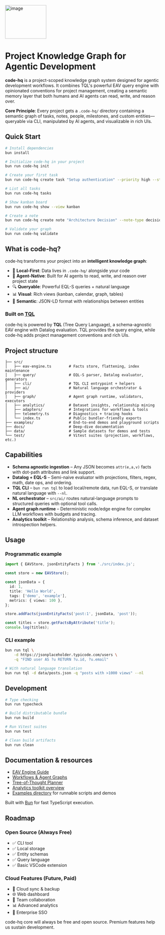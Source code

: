 <img width="134" height="109" alt="image" src="https://github.com/user-attachments/assets/89b21f5a-8fa5-41b1-86e5-95ad5d059a69" />

# Project Knowledge Graph for Agentic Development

**code-hq** is a project-scoped knowledge graph system designed for agentic development workflows. It combines TQL's powerful EAV query engine with opinionated conventions for project management, creating a semantic memory layer that both humans and AI agents can read, write, and reason over.

**Core Principle**: Every project gets a `.code-hq/` directory containing a semantic graph of tasks, notes, people, milestones, and custom entities—queryable via CLI, manipulated by AI agents, and visualizable in rich UIs.

## Quick Start

```bash
# Install dependencies
bun install

# Initialize code-hq in your project
bun run code-hq init

# Create your first task
bun run code-hq create task "Setup authentication" --priority high --status in-progress

# List all tasks
bun run code-hq tasks

# Show kanban board
bun run code-hq show --view kanban

# Create a note
bun run code-hq create note "Architecture Decision" --note-type decision --content "Using PostgreSQL"

# Validate your graph
bun run code-hq validate
```

## What is code-hq?

code-hq transforms your project into an **intelligent knowledge graph**:

- 📁 **Local-First**: Data lives in `.code-hq/` alongside your code
- 🧠 **Agent-Native**: Built for AI agents to read, write, and reason over project state
- 🔍 **Queryable**: Powerful EQL-S queries + natural language
- 📊 **Visual**: Rich views (kanban, calendar, graph, tables)
- 🔗 **Semantic**: JSON-LD format with relationships between entities

### Built on [TQL](https://github.com/trentbrew/TQL)

code-hq is powered by **TQL** (Tree Query Language), a schema-agnostic EAV engine with Datalog evaluation. TQL provides the query engine, while code-hq adds project management conventions and rich UIs.

## Project structure

```
├── src/
│   ├── eav-engine.ts        # Facts store, flattening, index maintenance
│   ├── query/               # EQL-S parser, Datalog evaluator, generators
│   ├── cli/                 # TQL CLI entrypoint + helpers
│   ├── ai/                  # Natural language orchestrator & providers
│   ├── graph/               # Agent graph runtime, validators, executors
│   ├── analytics/           # Dataset insights, relationship mining
│   ├── adapters/            # Integrations for workflows & tools
│   ├── telemetry.ts         # Diagnostics + tracing hooks
│   └── index.ts             # Public bundler-friendly exports
├── examples/                # End-to-end demos and playground scripts
├── docs/                    # Deep-dive documentation
├── data/                    # Sample datasets for demos and tests
└── test/                    # Vitest suites (projection, workflows, etc.)
```

## Capabilities

- **Schema agnostic ingestion** – Any JSON becomes `attr(e,a,v)` facts with dot-path attributes and link support.
- **Datalog + EQL-S** – Semi-naive evaluator with projections, filters, regex, math, date ops, and ordering.
- **TQL CLI** – `bun run tql` to load local/remote data, run EQL-S, or translate natural language with `--nl`.
- **NL orchestrator** – `src/ai/` routes natural-language prompts to structured queries with optional tool calls.
- **Agent graph runtime** – Deterministic node/edge engine for complex LLM workflows with budgets and tracing.
- **Analytics toolkit** – Relationship analysis, schema inference, and dataset introspection helpers.

## Usage

### Programmatic example

```typescript
import { EAVStore, jsonEntityFacts } from './src/index.js';

const store = new EAVStore();

const jsonData = {
  id: 1,
  title: 'Hello World',
  tags: ['demo', 'example'],
  metrics: { views: 100 },
};

store.addFacts(jsonEntityFacts('post:1', jsonData, 'post'));

const titles = store.getFactsByAttribute('title');
console.log(titles);
```

### CLI example

```bash
bun run tql \
	-d https://jsonplaceholder.typicode.com/users \
	-q "FIND user AS ?u RETURN ?u.id, ?u.email"

# With natural language translation
bun run tql -d data/posts.json -q "posts with >1000 views" --nl
```

## Development

```bash
# Type checking
bun run typecheck

# Build distributable bundle
bun run build

# Run Vitest suites
bun run test

# Clean build artifacts
bun run clean
```

## Documentation & resources

- [EAV Engine Guide](docs/EAV-README.md)
- [Workflows & Agent Graphs](docs/WORKFLOWS.md)
- [Tree-of-Thought Planner](docs/TOT-PLANNER.md)
- [Analytics toolkit overview](docs/ANALYTICS-README.md)
- [Examples directory](examples/) for runnable scripts and demos

Built with [Bun](https://bun.sh) for fast TypeScript execution.

## Roadmap

### Open Source (Always Free)

- ✅ CLI tool
- ✅ Local storage
- ✅ Entity schemas
- ✅ Query language
- ✅ Basic VSCode extension

### Cloud Features (Future, Paid)

- 🔄 Cloud sync & backup
- 🌐 Web dashboard
- 👥 Team collaboration
- 📊 Advanced analytics
- 🏢 Enterprise SSO

code-hq core will always be free and open source.
Premium features help us sustain development.
